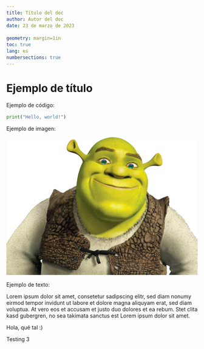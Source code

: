 ```yaml
---
title: Título del doc
author: Autor del doc
date: 23 de marzo de 2023

geometry: margin=1in
toc: true
lang: es
numbersections: true
---
```


# Ejemplo de título

Ejemplo de código:

```python
print("Hello, world!")
```

Ejemplo de imagen:

![Descripción de la imagen](media/shrek.png)

Ejemplo de texto:

Lorem ipsum dolor sit amet, consetetur sadipscing elitr, sed diam nonumy eirmod tempor invidunt ut labore et dolore magna aliquyam erat, sed diam voluptua. At vero eos et accusam et justo duo dolores et ea rebum. Stet clita kasd gubergren, no sea takimata sanctus est Lorem ipsum dolor sit amet.

Hola, qué tal :)

Testing 3

